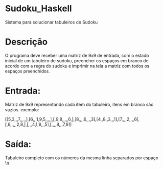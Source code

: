 # Sudoku_Haskell
Sistema para solucionar tabuleiros de Sudoku

# Descrição 
O programa deve receber uma matriz de 9x9 de entrada, com o estado inicial de um tabuleiro de
sudoku, preencher os espaços em branco de acordo com a regra do sudoku e imprimir na tela a
matriz com todos os espaços preenchidos.

# Entrada: 
Matriz de 9x9 representando cada item do tabuleiro, itens em branco são vazios.
exemplo: 

[[5,3,,,7,,,,,],[6,,,1,9,5,,,,],[,9,8,,,,,6,],[8,,,,6,,,,3],[4,,8,,3,,,1],[7,,,,2,,,,6],[,6,,,,,2,8,],[,,,4,1,9,,,5],[,,,,8,,,7,9]]

# Saída: 
Tabuleiro completo com os números da mesma linha separados por espaço \n

